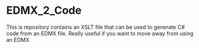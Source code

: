 # EDMX_2_Code
This is repository contains an XSLT file that can be used to generate C# code from an EDMX file. Really useful if you want to move away from using an EDMX
